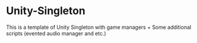 # Unity-Singleton
This is a template of Unity Singleton with game managers + Some additional scripts (evented audio manager and etc.)
